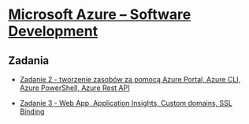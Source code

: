 # [Microsoft Azure – Software Development](https://szkolachmury.pl/oferta/microsoft-azure-software-development/)

## Zadania

* [Zadanie 2 - tworzenie zasobów za pomocą Azure Portal, Azure CLI, Azure PowerShell, Azure Rest API](./Zadanie2)

* [Zadanie 3 - Web App, Application Insights, Custom domains, SSL Binding](./Zadanie3)